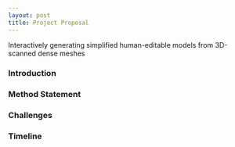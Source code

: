 ```yaml
---
layout: post
title: Project Proposal
---
```


<div class="message">
  Interactively generating simplified human-editable models from 3D-scanned dense meshes
</div>

### Introduction

### Method Statement

### Challenges

### Timeline
